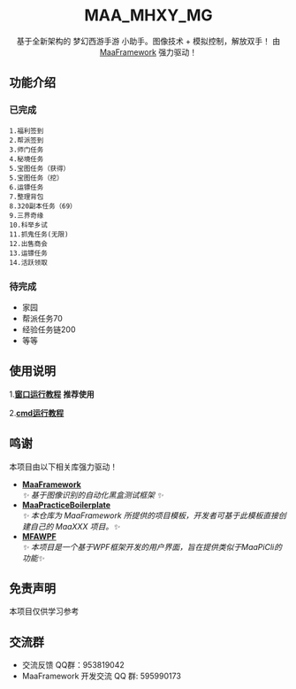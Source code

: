 

<div align="center">

# MAA_MHXY_MG

基于全新架构的 梦幻西游手游 小助手。图像技术 + 模拟控制，解放双手！
由 [MaaFramework](https://github.com/MaaXYZ/MaaFramework) 强力驱动！

</div>

## 功能介绍

### 已完成

    1.福利签到
    2.帮派签到
    3.师门任务
    4.秘境任务
    5.宝图任务（获得）
    5.宝图任务（挖）
    6.运镖任务
    7.整理背包
    8.320副本任务（69）
    9.三界奇缘
    10.科举乡试
    11.抓鬼任务(无限)
    12.出售商会
    13.运镖任务
    14.活跃领取
        
### 待完成

  - 家园
  - 帮派任务70
  - 经验任务链200
  - 等等


## 使用说明
    
1.**[窗口运行教程](./docs/窗口运行教程.md)** **推荐使用**

2.**[cmd运行教程](./docs/CMD运行教程.md)**

## 鸣谢

本项目由以下相关库强力驱动！
- **[MaaFramework](https://github.com/MaaXYZ/MaaFramework)** \
_✨ 基于图像识别的自动化黑盒测试框架 ✨_ 
- **[MaaPracticeBoilerplate](https://github.com/MaaXYZ/MaaPracticeBoilerplate)** \
_✨ 本仓库为 MaaFramework 所提供的项目模板，开发者可基于此模板直接创建自己的 MaaXXX 项目。✨_ 
- **[MFAWPF](https://github.com/SweetSmellFox/MFAWPF)** \
_✨ 本项目是一个基于WPF框架开发的用户界面，旨在提供类似于MaaPiCli的功能✨_ 

<!-- 感谢以下开发者对本项目作出的贡献:

<a href="https://github.com/MaaXYZ/M9A/graphs/contributors">
  <img src="https://contrib.rocks/image?repo=MaaXYZ/M9A&max=1000" />
</a> -->

## 免责声明

本项目仅供学习参考


## 交流群
 - 交流反馈 QQ群：953819042
 - MaaFramework 开发交流 QQ 群: 595990173